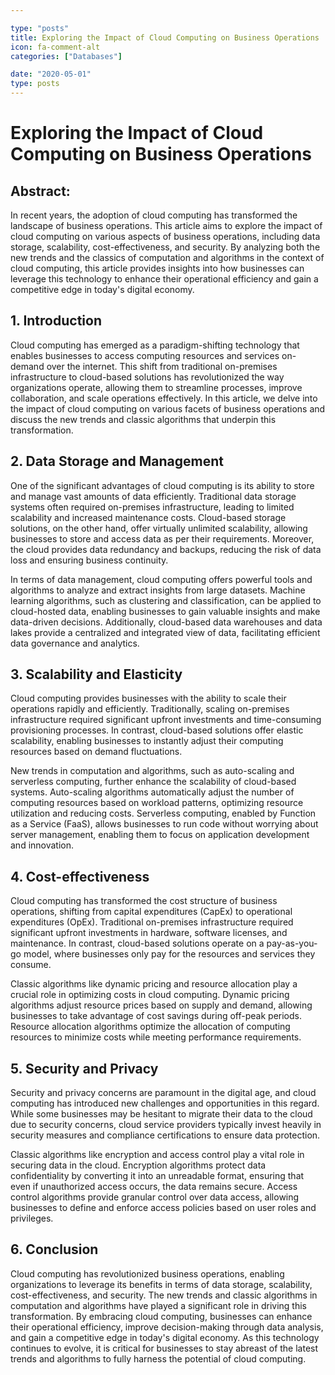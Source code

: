 ```yaml
---

type: "posts"
title: Exploring the Impact of Cloud Computing on Business Operations
icon: fa-comment-alt
categories: ["Databases"]

date: "2020-05-01"
type: posts
---
```





# Exploring the Impact of Cloud Computing on Business Operations

## Abstract:

In recent years, the adoption of cloud computing has transformed the landscape of business operations. This article aims to explore the impact of cloud computing on various aspects of business operations, including data storage, scalability, cost-effectiveness, and security. By analyzing both the new trends and the classics of computation and algorithms in the context of cloud computing, this article provides insights into how businesses can leverage this technology to enhance their operational efficiency and gain a competitive edge in today's digital economy.

## 1. Introduction

Cloud computing has emerged as a paradigm-shifting technology that enables businesses to access computing resources and services on-demand over the internet. This shift from traditional on-premises infrastructure to cloud-based solutions has revolutionized the way organizations operate, allowing them to streamline processes, improve collaboration, and scale operations effectively. In this article, we delve into the impact of cloud computing on various facets of business operations and discuss the new trends and classic algorithms that underpin this transformation.

## 2. Data Storage and Management

One of the significant advantages of cloud computing is its ability to store and manage vast amounts of data efficiently. Traditional data storage systems often required on-premises infrastructure, leading to limited scalability and increased maintenance costs. Cloud-based storage solutions, on the other hand, offer virtually unlimited scalability, allowing businesses to store and access data as per their requirements. Moreover, the cloud provides data redundancy and backups, reducing the risk of data loss and ensuring business continuity.

In terms of data management, cloud computing offers powerful tools and algorithms to analyze and extract insights from large datasets. Machine learning algorithms, such as clustering and classification, can be applied to cloud-hosted data, enabling businesses to gain valuable insights and make data-driven decisions. Additionally, cloud-based data warehouses and data lakes provide a centralized and integrated view of data, facilitating efficient data governance and analytics.

## 3. Scalability and Elasticity

Cloud computing provides businesses with the ability to scale their operations rapidly and efficiently. Traditionally, scaling on-premises infrastructure required significant upfront investments and time-consuming provisioning processes. In contrast, cloud-based solutions offer elastic scalability, enabling businesses to instantly adjust their computing resources based on demand fluctuations.

New trends in computation and algorithms, such as auto-scaling and serverless computing, further enhance the scalability of cloud-based systems. Auto-scaling algorithms automatically adjust the number of computing resources based on workload patterns, optimizing resource utilization and reducing costs. Serverless computing, enabled by Function as a Service (FaaS), allows businesses to run code without worrying about server management, enabling them to focus on application development and innovation.

## 4. Cost-effectiveness

Cloud computing has transformed the cost structure of business operations, shifting from capital expenditures (CapEx) to operational expenditures (OpEx). Traditional on-premises infrastructure required significant upfront investments in hardware, software licenses, and maintenance. In contrast, cloud-based solutions operate on a pay-as-you-go model, where businesses only pay for the resources and services they consume.

Classic algorithms like dynamic pricing and resource allocation play a crucial role in optimizing costs in cloud computing. Dynamic pricing algorithms adjust resource prices based on supply and demand, allowing businesses to take advantage of cost savings during off-peak periods. Resource allocation algorithms optimize the allocation of computing resources to minimize costs while meeting performance requirements.

## 5. Security and Privacy

Security and privacy concerns are paramount in the digital age, and cloud computing has introduced new challenges and opportunities in this regard. While some businesses may be hesitant to migrate their data to the cloud due to security concerns, cloud service providers typically invest heavily in security measures and compliance certifications to ensure data protection.

Classic algorithms like encryption and access control play a vital role in securing data in the cloud. Encryption algorithms protect data confidentiality by converting it into an unreadable format, ensuring that even if unauthorized access occurs, the data remains secure. Access control algorithms provide granular control over data access, allowing businesses to define and enforce access policies based on user roles and privileges.

## 6. Conclusion

Cloud computing has revolutionized business operations, enabling organizations to leverage its benefits in terms of data storage, scalability, cost-effectiveness, and security. The new trends and classic algorithms in computation and algorithms have played a significant role in driving this transformation. By embracing cloud computing, businesses can enhance their operational efficiency, improve decision-making through data analysis, and gain a competitive edge in today's digital economy. As this technology continues to evolve, it is critical for businesses to stay abreast of the latest trends and algorithms to fully harness the potential of cloud computing.